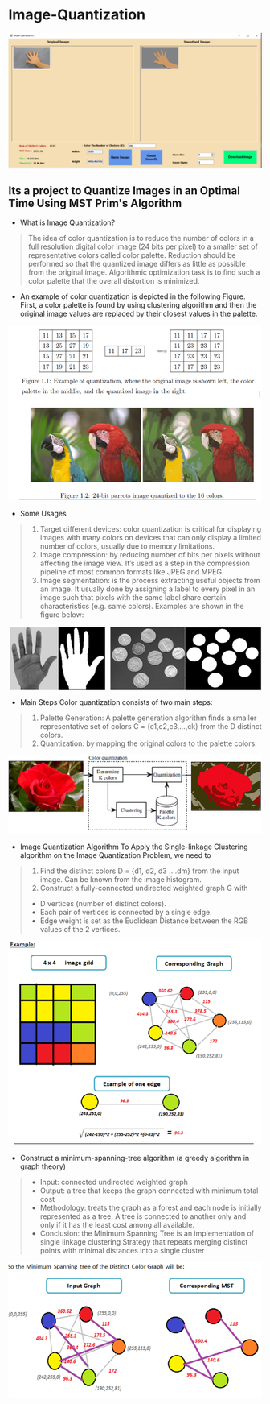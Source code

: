 # Image-Quantization

<p><img src="https://github.com/mo-musaad/Image-Quantization-/blob/main/Run.PNG" alt="Run image"></p>

## Its a project to Quantize Images in an Optimal Time Using MST Prim's Algorithm 

* What is Image Quantization?

>The idea of color quantization is to reduce the number of colors in a full resolution digital color image (24 bits per pixel) to a smaller set of representative colors called color palette. Reduction should be performed so that the quantized image differs as little as possible from the original image. Algorithmic optimization task is to find such a color palette that the overall distortion is minimized. 

* An example of color quantization is depicted in the following Figure. First, a color palette is found by using clustering algorithm and then the original image values are replaced by their closest values in the palette. 
<p><img src="https://github.com/mo-musaad/Image-Quantization-/blob/main/Readpic/Capture1.PNG" alt="Run image"></p>

* Some Usages
>1.	Target different devices: color quantization is critical for displaying images with many colors on devices that can only display a limited number of colors, usually due to memory limitations.
>2.	Image compression: by reducing number of bits per pixels without affecting the image view. It’s used as a step in the compression pipeline of most common formats like JPEG and MPEG.
>3.	Image segmentation: is the process extracting useful objects from an image. It usually done by assigning a label to every pixel in an image such that pixels with the same label share certain characteristics (e.g. same colors). Examples are shown in the figure below: 

<p><img src="https://github.com/mo-musaad/Image-Quantization-/blob/main/Readpic/Capture2.PNG" alt="Run image"></p>

* Main Steps
Color quantization consists of two main steps:
>1.	Palette Generation:  A palette generation algorithm finds a smaller representative set of colors C = {c1,c2,c3,…,ck}  from the D distinct colors.
>2.	Quantization: by mapping the original colors to the palette colors.

<p><img src="https://github.com/mo-musaad/Image-Quantization-/blob/main/Readpic/Capture3.PNG" alt="Run image"></p>

* Image Quantization Algorithm
To Apply the Single-linkage Clustering algorithm on the Image Quantization Problem, we need to
>1.	Find the distinct colors D = {d1, d2, d3 ….dm} from the input image. Can be known from the image histogram.
>2.	Construct a fully-connected undirected weighted graph G with
>* D vertices (number of distinct colors). 
>* Each pair of vertices is connected by a single edge. 
>* Edge weight is set as the Euclidean Distance between the RGB values of the 2 vertices.

<p><img src="https://github.com/mo-musaad/Image-Quantization-/blob/main/Readpic/Capture4.PNG" alt="Run image"></p>

* Construct  a minimum-spanning-tree algorithm (a greedy algorithm in graph theory)
>* Input: connected undirected weighted graph
>* Output: a tree that keeps the graph connected with minimum total cost
>* Methodology: treats the graph as a forest and each node is initially represented as a tree. A tree is connected to another only and only if it has the least cost among all available. 
>* Conclusion: the Minimum Spanning Tree is an implementation of single linkage clustering Strategy that repeats merging distinct points with minimal distances into  a single cluster

<p><img src="https://github.com/mo-musaad/Image-Quantization-/blob/main/Readpic/Capture5.PNG" alt="Run image"></p>



